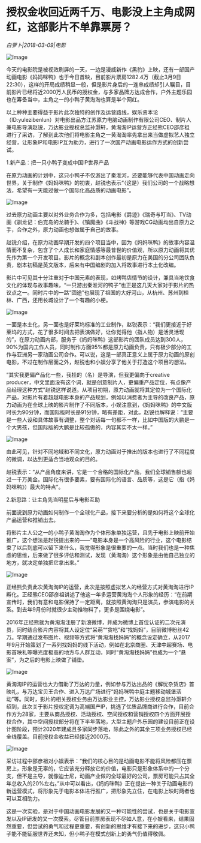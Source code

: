 # 授权金收回近两千万、电影没上主角成网红，这部影片不单靠票房？

*白萝卜|2018-03-09|电影*

![Image](http://static.ylzbl.com/uploads/ueditor/php/upload/image/20180310/1520664026803458.jpeg)

今天的电影院是被视效刷屏的一天，一边是漫威新作《黑豹》上映，还有一部国产动画电影《妈妈咪鸭》也于今日首映，目前影片票房1282.4万（截止3月9日22:30），这样的开局成绩稍显一般，但是影片身后的一连串成绩却引人瞩目，目前影片已经将近2000万人民币的授权金，与多家品牌方达成合作，户外主题乐园也在筹备当中，主角之一的小鸭子黄淘淘也算是半个网红。

以上种种主要得益于影片此次独特的创作及运营路线，娱乐资本论（ID:yulezibenlun）对电影出品方江苏原力电脑动画制作有限公司CEO、制片人兼电影导演赵锐，万达影业授权总监孙灏轩，黄淘淘IP运营方正经熊CEO邵彦祖进行了采访，了解到此次他们将电影主角之一黄淘淘率先拿出来当做虚拟艺人独立经营，让形象IP和电影IP互为助力，进行了一次国产动画电影运作方式的创新尝试。

1.新产品：把一只小鸭子变成中国IP世界产品

在原力动画的计划中，这只小鸭子不仅游出了秦淮河，还要能够代表中国动画走向世界，关于制作《妈妈咪鸭》的初衷，赵锐也表示“（这是）我们公司的一个战略想法，希望有一天能过做一个国际化高品质的动画电影”。

![Image](http://si1.go2yd.com/get-image/0LOzHXaas7s)

过去原力动画主要以对外业务合作为多，包括电影《爵迹》《瑞奇与叮当》、TV动画《驯龙记：伯克岛的龙骑手》、《镇魔曲》《斗战神》等游戏CG动画均出自原力之手，合作之外，原力动画也想做属于自己的故事。

赵锐介绍，在原力动画早期开发的四个项目当中，因为《妈妈咪鸭》的故事内容温情而不复杂，包含了个人成长和家庭情感等最普世的价值观，所以原力动画将其优先作为第一个开发项目。影片的概念和剧本创作最初是原力在美国的分公司团队负责，剧本初稿是英文版本，后来有中国编剧的加入将故事进行本土化改编。

影片中可见其十分注重对于中国元素的表现，如烤鸭店情节的设计，兼具当地饮食文化的体现与故事趣味，“一只游出秦淮河的鸭子”也正是这几天大家对于影片的热议点之一。同时片中的一路“囧途”也展现了祖国的大好河山，从杭州、苏州到桂林、广西，还用长城设计了一个有趣的小梗。

![Image](http://si1.go2yd.com/get-image/0LOzHYuZlAm)

一面是本土化，另一面也是好莱坞标准的工业制作，赵锐表示：“我们更接近于好莱坞的方式，花了很多时间去把表演做好，让你觉得他（指人物）是活灵活现的”，在原力动画内部，服务于《妈妈咪鸭》这部影片的团队成员达到300人，90%为国内工作人员，同时制作方面95%都是原力动画负责，只有极少部分的工作与亚洲另一家动画公司合作。可以说，这是一部真正意义上属于原力动画的原创电影，不过在制作层面之外，赵锐也和小娱分享了他关于打造这个项目的想法。

“其实我更偏产品化一些，我挂的（名）是导演，但我更偏向于creative producer，中文里面没有这个词，就是创意制片人，更偏重产品定位，有点像产品经理这种方式”赵锐这样说道。从项目初期，原力动画就将其定位为一个国际化产品，对影片有着超越电影本身的产品规划，例如以消费者为主导的改良产品，原力动画为在全球上映的影片制作了不同版本，小娱注意到，《妈妈咪鸭》的中文版时长为90分钟，而国际版时长是91分钟，略有差距，对此，赵锐也解释说：“主要是一些人设和具体故事有调整，整个对话每一句都不一样，比如中国版的大鹏是一个大男孩，但国际版的大鹏是比较孤傲的，内容其实不太一样。”

![Image](http://si1.go2yd.com/get-image/0LOzHUgk1su)

由此可见，针对不同地域和不同文化，原力动画对于推出的版本也进行了不同程度的微调，以达到更适合当地观众的目的。

赵锐表示：“从产品角度来讲，它是一个合格的国际化产品，我们全球销售额也超过一千万美金。国际化有很多要素，要有国际化的语言、品质等，这是它（指《妈妈咪鸭》）最大的特点”。

2.新思路：让主角先当明星后与电影互助

前面说到原力动画如何制作一个全球化产品，接下来要分析的是如何将这个全球化产品运营和推销出去。

将影片主人公之一的小鸭子黄淘淘作为个体形象单独运营，且先于电影上映前开始推广，这个想法是赵锐提出来的——“电影本身是一个高风险的行业，这个电影结束了以后到底可以留下来什么，我觉得形象是很重要的一点。当时我们也是一种焦虑的思维，后来做了很多评估和测试，发现（黄淘淘）这个形象是由他自己独立的地方，就决定单独把它拿出来。”

![Image](http://si1.go2yd.com/get-image/0LOzHWAsYEa)

正经熊负责此次黄淘淘IP的运营，此次是按照虚拟艺人的经营方式对黄淘淘进行IP孵化。正经熊CEO邵彦祖讲述了他这一年多运营黄淘淘个人形象的经历：“在前期宣传时，我们有意和电影保持了一定距离，就按照黄淘淘只是演员，参演电影的关系。到去年9月份时就很少主动推物料了，更多是围绕电影”。

2016年正经熊就为黄淘淘注册了新浪微博，并成为微博上首位认证的二次元演员，同时结合影片内容将其人设定位“呆萌”“贪吃”和“找妈妈”，目前微博粉丝42万。早期通过发布图片、视频等方式将“黄淘淘找妈妈”的概念设定确立，从2017年9月开始策划了一系列找妈妈的线下活动，例如在北京商圈、天津中超赛场、电影首映礼等曝光度极高的地方与人群互动，同时“黄淘淘找妈妈”也成为一个“悬案”，为之后的电影上映做了铺垫。

![Image](http://si1.go2yd.com/get-image/0LOzHbfE2Rk)

黄淘淘IP的运营也大力借助了万达的力量，例如参与万达出品的《解忧杂货店》首映礼，与万达宝贝王合作、进入万达广场进行“妈妈咪鸭中庭主题移动城堡活动”等。同时，影片的相关授权业务由万达影业主控，万达影业授权总监孙灏轩介绍到，此次关于影片授权定调为高端国产IP，挑选了优质品牌商进行合作，目前合作方为28家，主要从商品授权、活动授权、空间授权和营销授权四个方面开展授权合作，其中空间授权部分将在下半年落地，大型主题户外乐园的建设目前正在设计图阶段，预计2020年建成且多家同步落地，除此之外的其余三项业务授权已经全线覆盖。目前授权金收益已经接近2000万。

![Image](http://si1.go2yd.com/get-image/0LOzHaBIgQi)

采访过程中邵彦祖对小娱表示：“我们的核心目的是动画电影不能将风险都压在票房上，形象是无辜的，它应该充分释放它的价值，电影只是形象体系中的一个分支，但不是主导，就像迪士尼，动画产业做的全球最好的公司，票房可能只占其全年总收入的20%左右。”从中可以看出，《妈妈咪鸭》正在提出一种关于动画电影的新运营模式，将形象先于电影本体进行推广，把形象先立住，在电影上映时两者也可以互相助力。

这是一次实验，是对于中国动画电影发展的又一种可能性的尝试，也是关于电影宣发以及IP研发的又一次摸索。尽管目前票房表现不尽如人意，在小娱看来，结果固然重要，但尝试的勇气和过程更重要，有创新的思维才有接下来的进步，这只小鸭子能不能征服世界还未知，但小鸭子在模式创新上的勇气仍值得敬佩。


